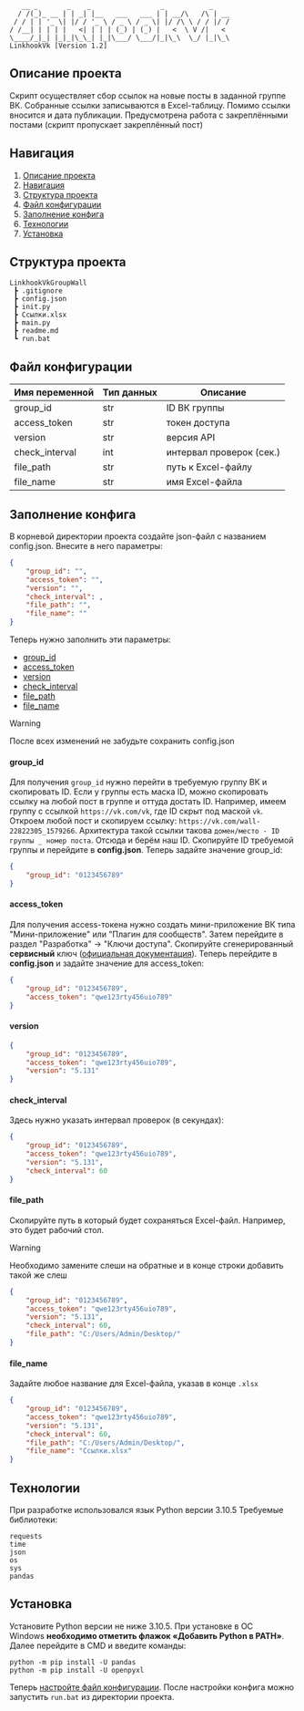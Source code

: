 ```
   __ _       _    _                 _           _    
  / /(_)_ __ | | _| |__   ___   ___ | | __/\   /\ | __
 / / | | '_ \| |/ / '_ \ / _ \ / _ \| |/ /\ \ / / |/ /
/ /__| | | | |   <| | | | (_) | (_) |   <  \ V /|   < 
\____/_|_| |_|_|\_\_| |_|\___/ \___/|_|\_\  \_/ |_|\_\
LinkhookVk [Version 1.2]
```
## Описание проекта
Скрипт осуществляет сбор ссылок на новые посты в заданной группе ВК. Собранные ссылки записываются в Excel-таблицу. Помимо ссылки вносится и дата публикации. Предусмотрена работа с закреплёнными постами (скрипт пропускает закреплённый пост)
## Навигация
1. [Описание проекта](#Описание-проекта)
2. [Навигация](#Навигация)
3. [Структура проекта](#Структура-проекта)
4. [Файл конфигурации](#Файл-конфигурации)
5. [Заполнение конфига](#Заполнение-конфига)
6. [Технологии](#Технологии)
7. [Установка](#Установка)
## Структура проекта
```
LinkhookVkGroupWall
 ┣ .gitignore
 ┣ config.json
 ┣ init.py
 ┣ Ссылки.xlsx
 ┣ main.py
 ┣ readme.md
 ┗ run.bat
```
## Файл конфигурации

| Имя переменной | Тип данных | Описание                 |
| -------------- | ---------- | ------------------------ |
| group_id       | str        | ID ВК группы             |
| access_token   | str        | токен доступа            |
| version        | str        | версия API               |
| check_interval | int        | интервал проверок (сек.) |
| file_path      | str        | путь к Excel-файлу       |
| file_name      | str        | имя Excel-файла          |
## Заполнение конфига
В корневой директории проекта создайте json-файл с названием config.json. Внесите в него параметры:
```json
{
	"group_id": "",
	"access_token": "",
	"version": "",
	"check_interval": ,
	"file_path": "",
	"file_name": ""
}
```
Теперь нужно заполнить эти параметры:
- [group_id](#group_id)
- [access_token](#access_token)
- [version](#version)
- [check_interval](#check_interval)
- [file_path](#file_path)
- [file_name](#file_name)

>[!Warning]
>После всех изменений не забудьте сохранить config.json
#### group_id
Для получения `group_id` нужно перейти в требуемую группу ВК и скопировать ID. Если у группы есть маска ID, можно скопировать ссылку на любой пост в группе и оттуда достать ID.
Например, имеем группу с ссылкой `https://vk.com/vk`, где ID скрыт под маской `vk`. Откроем любой пост и скопируем ссылку: `https://vk.com/wall-22822305_1579266`. Архитектура такой ссылки такова `домен/место - ID группы _ номер поста`. Отсюда и берём наш ID.
Скопируйте ID требуемой группы и перейдите в **config.json**. Теперь задайте значение group_id:
```json
{
	"group_id": "0123456789"
}
```
#### access_token
Для получения access-токена нужно создать мини-приложение ВК типа "Мини-приложение" или "Плагин для сообществ". Затем перейдите в раздел "Разработка" -> "Ключи доступа". Скопируйте сгенерированный **сервисный** ключ ([официальная документация](https://dev.vk.com/ru/method/wall.getById)).
Теперь перейдите в **config.json** и задайте значение для access_token:
```json
{
	"group_id": "0123456789",
	"access_token": "qwe123rty456uio789"
}
```
#### version
```json
{
	"group_id": "0123456789",
	"access_token": "qwe123rty456uio789",
	"version": "5.131"
}
```
#### check_interval
Здесь нужно указать интервал проверок (в секундах):
```json
{
	"group_id": "0123456789",
	"access_token": "qwe123rty456uio789",
	"version": "5.131",
	"check_interval": 60
}
```
#### file_path
Скопируйте путь в который будет сохраняться Excel-файл. Например, это будет рабочий стол.
>[!Warning]
>Необходимо замените слеши на обратные и в конце строки добавить такой же слеш

```json
{
	"group_id": "0123456789",
	"access_token": "qwe123rty456uio789",
	"version": "5.131",
	"check_interval": 60,
	"file_path": "C:/Users/Admin/Desktop/"
}
```
#### file_name
Задайте любое название для Excel-файла, указав в конце `.xlsx`
```json
{
	"group_id": "0123456789",
	"access_token": "qwe123rty456uio789",
	"version": "5.131",
	"check_interval": 60,
	"file_path": "C:/Users/Admin/Desktop/",
	"file_name": "Ссылки.xlsx"
}
```
## Технологии
При разработке использовался язык Python версии 3.10.5
Требуемые библиотеки:
```
requests
time
json
os
sys
pandas
```
## Установка
Установите Python версии не ниже 3.10.5. При установке в ОС Windows **необходимо отметить флажок «Добавить Python в PATH»**.
Далее перейдите в CMD и введите команды:
```
python -m pip install -U pandas
python -m pip install -U openpyxl
```
Теперь [настройте файл конфигурации](#Заполнение-конфига). После настройки конфига можно запустить `run.bat` из директории проекта.